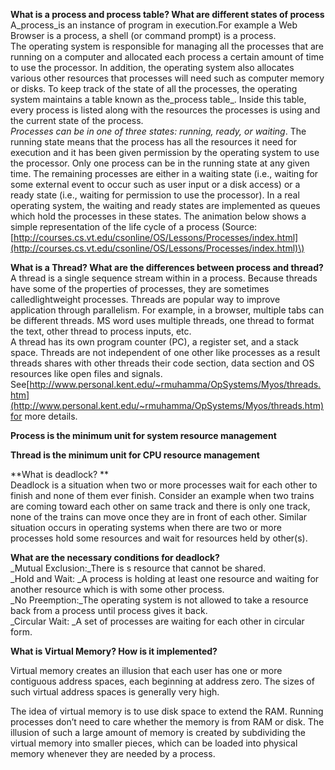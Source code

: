 **What is a process and process table? What are different states of process**  
A_process\_is an instance of program in execution.For example a Web Browser is a process, a shell \(or command prompt\) is a process.  
The operating system is responsible for managing all the processes that are running on a computer and allocated each process a certain amount of time to use the processor. In addition, the operating system also allocates various other resources that processes will need such as computer memory or disks. To keep track of the state of all the processes, the operating system maintains a table known as the\_process table_. Inside this table, every process is listed along with the resources the processes is using and the current state of the process.  
_Processes can be in one of three states: running, ready, or waiting_. The running state means that the process has all the resources it need for execution and it has been given permission by the operating system to use the processor. Only one process can be in the running state at any given time. The remaining processes are either in a waiting state \(i.e., waiting for some external event to occur such as user input or a disk access\) or a ready state \(i.e., waiting for permission to use the processor\). In a real operating system, the waiting and ready states are implemented as queues which hold the processes in these states. The animation below shows a simple representation of the life cycle of a process \(Source:[http://courses.cs.vt.edu/csonline/OS/Lessons/Processes/index.html](http://courses.cs.vt.edu/csonline/OS/Lessons/Processes/index.html)\)

**What is a Thread? What are the differences between process and thread?**  
A thread is a single sequence stream within in a process. Because threads have some of the properties of processes, they are sometimes calledlightweight processes. Threads are popular way to improve application through parallelism. For example, in a browser, multiple tabs can be different threads. MS word uses multiple threads, one thread to format the text, other thread to process inputs, etc.  
A thread has its own program counter \(PC\), a register set, and a stack space. Threads are not independent of one other like processes as a result threads shares with other threads their code section, data section and OS resources like open files and signals. See[http://www.personal.kent.edu/~rmuhamma/OpSystems/Myos/threads.htm](http://www.personal.kent.edu/~rmuhamma/OpSystems/Myos/threads.htm)for more details.

**Process is the minimum unit for system resource management**

**Thread is the minimum unit for CPU resource management**

**What is deadlock? **  
Deadlock is a situation when two or more processes wait for each other to finish and none of them ever finish.  Consider an example when two trains are coming toward each other on same track and there is only one track, none of the trains can move once they are in front of each other.  Similar situation occurs in operating systems when there are two or more processes hold some resources and wait for resources held by other\(s\).

**What are the necessary conditions for deadlock?**  
\_Mutual Exclusion:\_There is s resource that cannot be shared.  
\_Hold and Wait: \_A process is holding at least one resource and waiting for another resource which is with some other process.  
\_No Preemption:\_The operating system is not allowed to take a resource back from a process until process gives it back.  
\_Circular Wait:  \_A set of processes are waiting for each other in circular form.





**What is Virtual Memory? How is it implemented?**

Virtual memory creates an illusion that each user has one or more contiguous address spaces, each beginning at address zero. The sizes of such virtual address spaces is generally very high.

The idea of virtual memory is to use disk space to extend the RAM. Running processes don’t need to care whether the memory is from RAM or disk. The illusion of such a large amount of memory is created by subdividing the virtual memory into smaller pieces, which can be loaded into physical memory whenever they are needed by a process.

